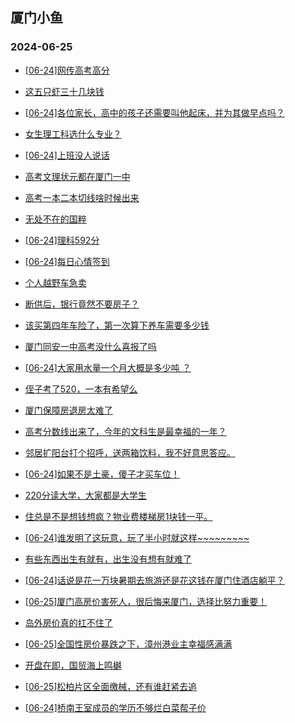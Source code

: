 ## 厦门小鱼 
### 2024-06-25

+ [[06-24]网传高考高分](http://bbs.xmfish.com/read-htm-tid-18209361.html)

+ [这五只虾三十几块钱](http://bbs.xmfish.com/read-htm-tid-18209293.html)

+ [[06-24]各位家长，高中的孩子还需要叫他起床，并为其做早点吗？](http://bbs.xmfish.com/read-htm-tid-18209344.html)

+ [女生理工科选什么专业？](http://bbs.xmfish.com/read-htm-tid-18209409.html)

+ [[06-24]上班没人说话](http://bbs.xmfish.com/read-htm-tid-18209337.html)

+ [高考文理状元都在厦门一中](http://bbs.xmfish.com/read-htm-tid-18209545.html)

+ [高考一本二本切线啥时候出来](http://bbs.xmfish.com/read-htm-tid-18209426.html)

+ [无处不在的国粹](http://bbs.xmfish.com/read-htm-tid-18209335.html)

+ [[06-24]理科592分](http://bbs.xmfish.com/read-htm-tid-18209536.html)

+ [[06-24]每日心情签到](http://bbs.xmfish.com/read-htm-tid-18209132.html)

+ [个人越野车急卖](http://bbs.xmfish.com/read-htm-tid-18209256.html)

+ [断供后，银行竟然不要房子？](http://bbs.xmfish.com/read-htm-tid-18209578.html)

+ [该买第四年车险了，第一次算下养车需要多少钱](http://bbs.xmfish.com/read-htm-tid-18209353.html)

+ [厦门同安一中高考没什么喜报了吗](http://bbs.xmfish.com/read-htm-tid-18209591.html)

+ [[06-24]大家用水量一个月大概是多少吨 ？](http://bbs.xmfish.com/read-htm-tid-18209372.html)

+ [侄子考了520，一本有希望么](http://bbs.xmfish.com/read-htm-tid-18209597.html)

+ [厦门保障房退房太难了](http://bbs.xmfish.com/read-htm-tid-18209691.html)

+ [高考分数线出来了，今年的文科生是最幸福的一年？](http://bbs.xmfish.com/read-htm-tid-18209579.html)

+ [邻居扩阳台打个招呼，送两箱饮料，我不好意思答应。](http://bbs.xmfish.com/read-htm-tid-18209696.html)

+ [[06-24]如果不是土豪，傻子才买车位！](http://bbs.xmfish.com/read-htm-tid-18209728.html)

+ [220分读大学，大家都是大学生](http://bbs.xmfish.com/read-htm-tid-18209606.html)

+ [住总是不是想钱想疯？物业费楼梯房1块钱一平。](http://bbs.xmfish.com/read-htm-tid-18209702.html)

+ [[06-24]谁发明了这玩意，玩了半小时就这样~~~~~~~~~](http://bbs.xmfish.com/read-htm-tid-18209618.html)

+ [有些东西出生有就有，出生没有想有就难了](http://bbs.xmfish.com/read-htm-tid-18209645.html)

+ [[06-24]话说是花一万块暑期去旅游还是花这钱在厦门住酒店躺平？](http://bbs.xmfish.com/read-htm-tid-18209649.html)

+ [[06-25]厦门高房价害死人，很后悔来厦门，选择比努力重要！](http://bbs.xmfish.com/read-htm-tid-18209798.html)

+ [岛外房价真的扛不住了](http://bbs.xmfish.com/read-htm-tid-18209875.html)

+ [[06-25]全国性房价暴跌之下，漳州港业主幸福感满满](http://bbs.xmfish.com/read-htm-tid-18209905.html)

+ [开盘在即，国贸海上鸣樾](http://bbs.xmfish.com/read-htm-tid-18209823.html)

+ [[06-25]松柏片区全面缴械，还有谁赶紧去追](http://bbs.xmfish.com/read-htm-tid-18209820.html)

+ [[06-24]桥南王室成员的学历不够烂白菜帮子价](http://bbs.xmfish.com/read-htm-tid-18209727.html)

